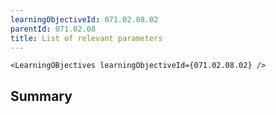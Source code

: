 ```yaml
---
learningObjectiveId: 071.02.08.02
parentId: 071.02.08
title: List of relevant parameters
---
```


```tsx eval
<LearningOBjectives learningObjectiveId={071.02.08.02} />
```

## Summary
